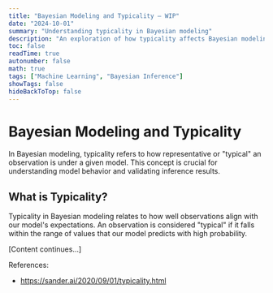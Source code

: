 ```yaml
---
title: "Bayesian Modeling and Typicality — WIP"
date: "2024-10-01"
summary: "Understanding typicality in Bayesian modeling"
description: "An exploration of how typicality affects Bayesian modeling and inference"
toc: false
readTime: true
autonumber: false
math: true
tags: ["Machine Learning", "Bayesian Inference"]
showTags: false
hideBackToTop: false
---
```


# Bayesian Modeling and Typicality

In Bayesian modeling, typicality refers to how representative or "typical" an observation is under a given model. This concept is crucial for understanding model behavior and validating inference results.

## What is Typicality?

Typicality in Bayesian modeling relates to how well observations align with our model's expectations. An observation is considered "typical" if it falls within the range of values that our model predicts with high probability.

[Content continues...]

References:
- https://sander.ai/2020/09/01/typicality.html
